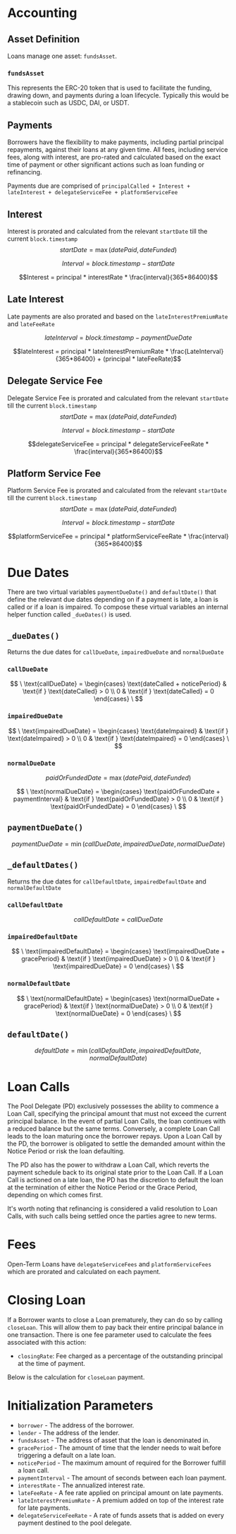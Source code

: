 # Accounting 

## Asset Definition

Loans manage one asset: `fundsAsset`. 

### `fundsAsset` 
This represents the ERC-20 token that is used to facilitate the funding, drawing down, and payments during a loan lifecycle. Typically this would be a stablecoin such as USDC, DAI, or USDT.


## Payments

Borrowers have the flexibility to make payments, including partial principal repayments, against their loans at any given time. All fees, including service fees, along with interest, are pro-rated and calculated based on the exact time of payment or other significant actions such as loan funding or refinancing.

Payments due are comprised of `principalCalled + Interest + lateInterest + delegateServiceFee + platformServiceFee`

## Interest
Interest is prorated and calculated from the relevant `startDate` till the current `block.timestamp`
$$startDate = \max(datePaid, dateFunded)$$

$$Interval = block.timestamp - startDate$$

$$Interest = principal * interestRate * \frac{interval}{365*86400}$$


## Late Interest
Late payments are also prorated and based on the `lateInterestPremiumRate` and `lateFeeRate`

$$lateInterval = block.timestamp - paymentDueDate$$

$$lateInterest = principal * lateInterestPremiumRate * \frac{LateInterval}{365*86400} + (principal * lateFeeRate)$$

## Delegate Service Fee
Delegate Service Fee is prorated and calculated from the relevant `startDate` till the current `block.timestamp`
$$startDate = \max(datePaid, dateFunded)$$

$$Interval = block.timestamp - startDate$$

$$delegateServiceFee = principal * delegateServiceFeeRate * \frac{interval}{365*86400}$$

## Platform Service Fee
Platform Service Fee is prorated and calculated from the relevant `startDate` till the current `block.timestamp`
$$startDate = \max(datePaid, dateFunded)$$

$$Interval = block.timestamp - startDate$$

$$platformServiceFee = principal * platformServiceFeeRate * \frac{interval}{365*86400}$$

# Due Dates
There are two virtual variables `paymentDueDate()` and `defaultDate()` that define the relevant due dates depending on if a payment is late, a loan is called or if a loan is impaired. To compose these virtual variables an internal helper function called `_dueDates()` is used.

## `_dueDates()`
Returns the due dates for `callDueDate`, `impairedDueDate` and `normalDueDate`

### `callDueDate`

$$
\
\text{callDueDate} =
\begin{cases}
\text{dateCalled + noticePeriod} & \text{if } \text{dateCalled} > 0 \\
0 & \text{if } \text{dateCalled} = 0
\end{cases}
\
$$

### `impairedDueDate`

$$
\
\text{impairedDueDate} =
\begin{cases}
\text{dateImpaired} & \text{if } \text{dateImpaired} > 0 \\
0 & \text{if } \text{dateImpaired} = 0
\end{cases}
\
$$

### `normalDueDate`
$$paidOrFundedDate = \max(datePaid, dateFunded)$$

$$
\
\text{normalDueDate} =
\begin{cases}
\text{paidOrFundedDate + paymentInterval} & \text{if } \text{paidOrFundedDate} > 0 \\
0 & \text{if } \text{paidOrFundedDate} = 0
\end{cases}
\
$$

## `paymentDueDate()`

$$paymentDueDate = \min(callDueDate, impairedDueDate, normalDueDate)$$

## `_defaultDates()`
Returns the due dates for `callDefaultDate`, `impairedDefaultDate` and `normalDefaultDate`

### `callDefaultDate`

$$callDefaultDate = callDueDate$$

### `impairedDefaultDate`

$$
\
\text{impairedDefaultDate} =
\begin{cases}
\text{impairedDueDate + gracePeriod} & \text{if } \text{impairedDueDate} > 0 \\
0 & \text{if } \text{impairedDueDate} = 0
\end{cases}
\
$$

### `normalDefaultDate`
$$
\
\text{normalDefaultDate} =
\begin{cases}
\text{normalDueDate + gracePeriod} & \text{if } \text{normalDueDate} > 0 \\
0 & \text{if } \text{normalDueDate} = 0
\end{cases}
\
$$

## `defaultDate()`

$$defaultDate = \min(callDefaultDate, impairedDefaultDate, normalDefaultDate)$$

# Loan Calls

The Pool Delegate (PD) exclusively possesses the ability to commence a Loan Call, specifying the principal amount that must not exceed the current principal balance. In the event of partial Loan Calls, the loan continues with a reduced balance but the same terms. Conversely, a complete Loan Call leads to the loan maturing once the borrower repays. Upon a Loan Call by the PD, the borrower is obligated to settle the demanded amount within the Notice Period or risk the loan defaulting.

The PD also has the power to withdraw a Loan Call, which reverts the payment schedule back to its original state prior to the Loan Call. If a Loan Call is actioned on a late loan, the PD has the discretion to default the loan at the termination of either the Notice Period or the Grace Period, depending on which comes first.

It's worth noting that refinancing is considered a valid resolution to Loan Calls, with such calls being settled once the parties agree to new terms.

# Fees
Open-Term Loans have `delegateServiceFees` and `platformServiceFees` which are prorated and calculated on each payment.
 
# Closing Loan

If a Borrower wants to close a Loan prematurely, they can do so by calling `closeLoan`. This will allow them to pay back their entire principal balance in one transaction. There is one fee parameter used to calculate the fees associated with this action:
- `closingRate`: Fee charged as a percentage of the outstanding principal at the time of payment.

Below is the calculation for `closeLoan` payment.


# Initialization Parameters

* `borrower` - The address of the borrower.
* `lender` - The address of the lender.
* `fundsAsset` - The address of asset that the loan is denominated in.
* `gracePeriod` - The amount of time that the lender needs to wait before triggering a default on a late loan.
* `noticePeriod` - The maximum amount of required for the Borrower fulfill a loan call.
* `paymentInterval` - The amount of seconds between each loan payment.
* `interestRate` - The annualized interest rate.
* `lateFeeRate` - A fee rate applied on principal amount on late payments.
* `lateInterestPremiumRate` - A premium added on top of the interest rate for late payments.
* `delegateServiceFeeRate` - A rate of funds assets that is added on every payment destined to the pool delegate.
